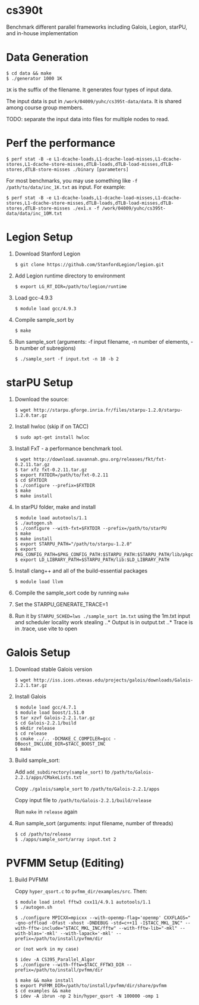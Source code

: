 # cs390t
Benchmark different parallel frameworks including Galois, Legion, starPU, and in-house implementation

Data Generation
===============

```
$ cd data && make
$ ./generator 1000 1K
```

`1K` is the suffix of the filename. It generates four types of input data.

The input data is put in `/work/04009/yuhc/cs395t-data/data`. It is shared among course group members.

TODO: separate the input data into files for multiple nodes to read.

Perf the performance
====================

```
$ perf stat -B -e L1-dcache-loads,L1-dcache-load-misses,L1-dcache-stores,L1-dcache-store-misses,dTLB-loads,dTLB-load-misses,dTLB-stores,dTLB-store-misses ./binary [parameters]
```

For most benchmarks, you may use something like `-f /path/to/data/inc_1K.txt` as input. For example:

```
$ perf stat -B -e L1-dcache-loads,L1-dcache-load-misses,L1-dcache-stores,L1-dcache-store-misses,dTLB-loads,dTLB-load-misses,dTLB-stores,dTLB-store-misses ./ex1.x -f /work/04009/yuhc/cs395t-data/data/inc_10M.txt
```

Legion Setup
============

1. Download Stanford Legion

   ```$ git clone https://github.com/StanfordLegion/legion.git```

2. Add Legion runtime directory to environment

   ```$ export LG_RT_DIR=/path/to/legion/runtime```

3. Load gcc-4.9.3

   ```$ module load gcc/4.9.3```

3. Compile sample_sort by

   ```$ make```

4. Run sample_sort (arguments: -f input filename, -n number of elements,
   -b number of subregions)

   ```$ ./sample_sort -f input.txt -n 10 -b 2```


starPU Setup
============

1. Download the source:

   ```$ wget http://starpu.gforge.inria.fr/files/starpu-1.2.0/starpu-1.2.0.tar.gz```

2. Install hwloc (skip if on TACC)

   ```$ sudo apt-get install hwloc```

3. Install FxT - a performance benchmark tool.

   ```
   $ wget http://download.savannah.gnu.org/releases/fkt/fxt-0.2.11.tar.gz
   $ tar xfz fxt-0.2.11.tar.gz
   $ export FXTDIR=/path/to/fxt-0.2.11
   $ cd $FXTDIR
   $ ./configure --prefix=$FXTDIR
   $ make
   $ make install
   ```

4. In starPU folder, make and install
   ```
   $ module load autotools/1.1
   $ ./autogen.sh
   $ ./configure --with-fxt=$FXTDIR --prefix=/path/to/starPU
   $ make
   $ make install
   $ export STARPU_PATH="/path/to/starpu-1.2.0"
   $ export PKG_CONFIG_PATH=$PKG_CONFIG_PATH:$STARPU_PATH:$STARPU_PATH/lib/pkgconfig
   $ export LD_LIBRARY_PATH=$STARPU_PATH/lib:$LD_LIBRARY_PATH

   ```

5. Install clang++ and all of the build-essential packages

   ```$ module load llvm```

6. Compile the sample_sort code by running `make`
7. Set the STARPU_GENERATE_TRACE=1
7. Run it by `STARPU_SCHED=lws ./sample_sort 1m.txt` using the 1m.txt input and scheduler locality work stealing
  ..* Output is in output.txt
  ..* Trace is in .trace, use vite to open


Galois Setup
============

1. Download stable Galois version

   ```$ wget http://iss.ices.utexas.edu/projects/galois/downloads/Galois-2.2.1.tar.gz```

2. Install Galois

   ```
   $ module load gcc/4.7.1
   $ module load boost/1.51.0
   $ tar xzvf Galois-2.2.1.tar.gz
   $ cd Galois-2.2.1/build
   $ mkdir release
   $ cd release
   $ cmake ../.. -DCMAKE_C_COMPILER=gcc -DBoost_INCLUDE_DIR=$TACC_BOOST_INC
   $ make
   ```
3. Build sample_sort:

   Add `add_subdirectory(sample_sort)` to `/path/to/Galois-2.2.1/apps/CMakeLists.txt`

   Copy `./galois/sample_sort` to `/path/to/Galois-2.2.1/apps`

   Copy input file to `/path/to/Galois-2.2.1/build/release`

   Run `make` in `release` again

4. Run sample_sort (arguments: input filename, number of threads)

   ```
   $ cd /path/to/release
   $ ./apps/sample_sort/array input.txt 2
   ```

PVFMM Setup (Editing)
=====================

1. Build PVFMM

   Copy `hyper_qsort.c` to `pvfmm_dir/examples/src`. Then:

   ```
   $ module load intel fftw3 cxx11/4.9.1 autotools/1.1
   $ ./autogen.sh

   $ ./configure MPICXX=mpicxx --with-openmp-flag='openmp' CXXFLAGS=" -qno-offload -Ofast -xhost -DNDEBUG -std=c++11 -I$TACC_MKL_INC" --with-fftw-include="$TACC_MKL_INC/fftw" --with-fftw-lib="-mkl" --with-blas='-mkl' --with-lapack='-mkl' --prefix=/path/to/install/pvfmm/dir

   or (not work in my case)

   $ idev -A CS395_Parallel_Algor
   $ ./configure --with-fftw=$TACC_FFTW3_DIR --prefix=/path/to/install/pvfmm/dir

   $ make && make install
   $ export PVFMM_DIR=/path/to/install/pvfmm/dir/share/pvfmm
   $ cd examples && make
   $ idev -A ibrun -np 2 bin/hyper_qsort -N 100000 -omp 1
   ```
